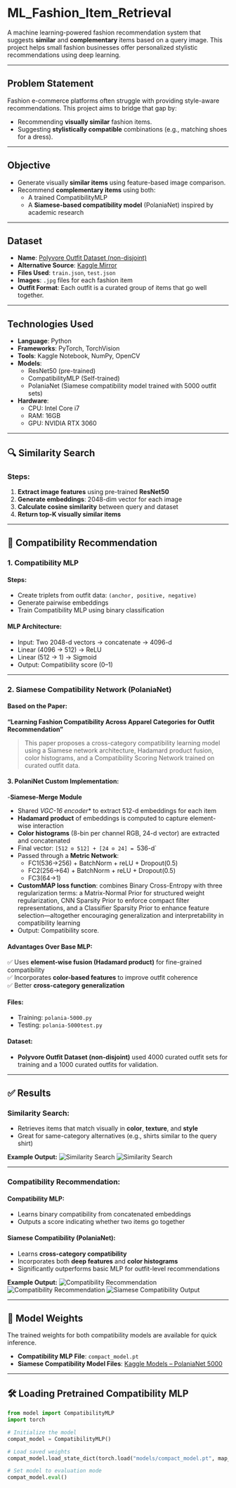 # ML_Fashion_Item_Retrieval

A machine learning-powered fashion recommendation system that suggests **similar** and **complementary** items based on a query image. This project helps small fashion businesses offer personalized stylistic recommendations using deep learning.

---

## Problem Statement

Fashion e-commerce platforms often struggle with providing style-aware recommendations. This project aims to bridge that gap by:
- Recommending **visually similar** fashion items.
- Suggesting **stylistically compatible** combinations (e.g., matching shoes for a dress).

---

## Objective

- Generate visually **similar items** using feature-based image comparison.
- Recommend **complementary items** using both:
  - A trained CompatibilityMLP
  - A **Siamese-based compatibility model** (PolaniaNet) inspired by academic research

---

## Dataset

- **Name**: [Polyvore Outfit Dataset (non-disjoint)](https://github.com/xthan/polyvore-dataset)
- **Alternative Source**: [Kaggle Mirror](https://www.kaggle.com/datasets/enisteper1/polyvore-outfit-dataset)
- **Files Used**: `train.json`, `test.json`
- **Images**: `.jpg` files for each fashion item
- **Outfit Format**: Each outfit is a curated group of items that go well together.

---

## Technologies Used

- **Language**: Python
- **Frameworks**: PyTorch, TorchVision
- **Tools**: Kaggle Notebook, NumPy, OpenCV
- **Models**:
  - ResNet50 (pre-trained)
  - CompatibilityMLP (Self-trained)
  - PolaniaNet (Siamese compatibility model trained with 5000 outfit sets)
- **Hardware**: 
  - CPU: Intel Core i7  
  - RAM: 16GB  
  - GPU: NVIDIA RTX 3060

---

## 🔍 Similarity Search

### Steps:
1. **Extract image features** using pre-trained **ResNet50**  
2. **Generate embeddings**: 2048-dim vector for each image  
3. **Calculate cosine similarity** between query and dataset  
4. **Return top-K visually similar items**

---

## 👠 Compatibility Recommendation

### 1. Compatibility MLP

#### Steps:
- Create triplets from outfit data: `(anchor, positive, negative)`
- Generate pairwise embeddings
- Train Compatibility MLP using binary classification

#### MLP Architecture:
- Input: Two 2048-d vectors → concatenate → 4096-d
- Linear (4096 → 512) → ReLU  
- Linear (512 → 1) → Sigmoid  
- Output: Compatibility score (0–1)

---

### 2. Siamese Compatibility Network (PolaniaNet)

#### Based on the Paper:
**“Learning Fashion Compatibility Across Apparel Categories for Outfit Recommendation”**

> This paper proposes a cross-category compatibility learning model using a Siamese network architecture, Hadamard product fusion, color histograms, and a Compatibility Scoring Network trained on curated outfit data.

#### 3. PolaniNet Custom Implementation:
-**Siamese-Merge Module**
- Shared *VGC-16 encoder** to extract 512-d embeddings for each item
- **Hadamard product** of embeddings is computed to capture element-wise interaction
- **Color histograms** (8-bin per channel RGB, 24-d vector) are extracted and concatenated
- Final vector: `[512 ⊙ 512] + [24 ⊙ 24] = `536-d`
- Passed through a **Metric Network**:
  - FC1(536->256) + BatchNorm + reLU + Dropout(0.5)  
  - FC2(256->64) + BatchNorm + reLU + Dropout(0.5)
  - FC3(64->1)  
- **CustomMAP loss function**: combines Binary Cross-Entropy with three regularization terms: a Matrix-Normal Prior for structured weight regularization, CNN Sparsity Prior to enforce compact filter representations, and a Classifier Sparsity Prior to enhance feature selection—altogether encouraging generalization and interpretability in compatibility learning
- Output: Compatibility score.

#### Advantages Over Base MLP:
✅ Uses **element-wise fusion (Hadamard product)** for fine-grained compatibility  
✅ Incorporates **color-based features** to improve outfit coherence  
✅ Better **cross-category generalization**

#### Files:
- Training: `polania-5000.py`  
- Testing: `polania-5000test.py`

#### Dataset:
- **Polyvore Outfit Dataset (non-disjoint)** used 4000 curated outfit sets for training and a 1000 curated outfits for validation.

---

## ✅ Results

### Similarity Search:
- Retrieves items that match visually in **color**, **texture**, and **style**
- Great for same-category alternatives (e.g., shirts similar to the query shirt)

**Example Output:**
![Similarity Search](images/similarity_output1.png)
![Similarity Search](images/similarity_output2.png)

---

### Compatibility Recommendation:

#### Compatibility MLP:
- Learns binary compatibility from concatenated embeddings
- Outputs a score indicating whether two items go together

#### Siamese Compatibility (PolaniaNet):
- Learns **cross-category compatibility**
- Incorporates both **deep features** and **color histograms**
- Significantly outperforms basic MLP for outfit-level recommendations

**Example Output:**
![Compatibility Recommendation](images/compatibility_output1.png)
![Compatibility Recommendation](images/compatibility_output2.png)
![Siamese Compatibility Output](images/siamese_compatibility_output1.png)

---

## 🧠 Model Weights

The trained weights for both compatibility models are available for quick inference.

- **Compatibility MLP File**: `compact_model.pt`  
- **Siamese Compatibility Model Files**: [Kaggle Models – PolaniaNet 5000](https://www.kaggle.com/models/amishalalwani3110/polania_5000)

---

## 🛠 Loading Pretrained Compatibility MLP

```python
from model import CompatibilityMLP 
import torch

# Initialize the model
compat_model = CompatibilityMLP()

# Load saved weights
compat_model.load_state_dict(torch.load("models/compact_model.pt", map_location=torch.device('cpu')))

# Set model to evaluation mode
compat_model.eval()
